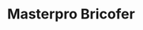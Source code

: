 ---
title: "Masterpro Bricofer"
url: /crosville-la-vieille/masterpro-bricofer/
shop: matériel informatique
---